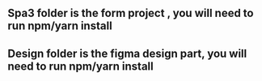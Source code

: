 ## Spa3 folder is the form project , you will need to run npm/yarn install  

## Design folder is the figma design part, you will need to run npm/yarn install 
